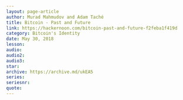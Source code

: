 ```yaml
---
layout: page-article
author: Murad Mahmudov and Adam Taché
title: Bitcoin - Past and Future
link: https://hackernoon.com/bitcoin-past-and-future-f2feba1f419d
category: Bitcoin's Identity
date: May 30, 2018
lesson: 
audio: 
audio2: 
audio3: 
star: 
archive: https://archive.md/ukEA5
series: 
seriesnr: 
quote: 
---
```

